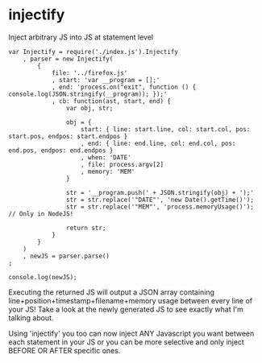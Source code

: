 injectify
=========

Inject arbitrary JS into JS at statement level

    var Injectify = require('./index.js').Injectify
        , parser = new Injectify(
            {
                file: '../firefox.js'
                , start: 'var __program = [];'
                , end: 'process.on("exit", function () { console.log(JSON.stringify(__program)); });'
                , cb: function(ast, start, end) {
                    var obj, str;

                    obj = { 
                        start: { line: start.line, col: start.col, pos: start.pos, endpos: start.endpos }
                        , end: { line: end.line, col: end.col, pos: end.pos, endpos: end.endpos }
                        , when: 'DATE'
                        , file: process.argv[2]
                        , memory: 'MEM'
                    }

                    str = '__program.push(' + JSON.stringify(obj) + ');'
                    str = str.replace('"DATE"', 'new Date().getTime()');
                    str = str.replace('"MEM"', 'process.memoryUsage()');  // Only in NodeJS!

                    return str;
                }
            }
        )
        , newJS = parser.parse()
    ;

    console.log(newJS);

Executing the returned JS will output a JSON array containing line+position+timestamp+filename+memory usage between every line of your JS!  Take a look at the newly generated JS to see exactly what I'm talking about.  

Using 'injectify' you too can now inject ANY Javascript you want between each statement in your JS or you can be more selective and
only inject BEFORE OR AFTER specific ones.



